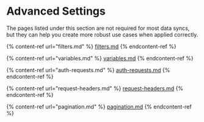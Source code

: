 # Advanced Settings

The pages listed under this section are not required for most data syncs, but they can help you create more robust use cases when applied correctly.

{% content-ref url="filters.md" %}
[filters.md](filters.md)
{% endcontent-ref %}

{% content-ref url="variables.md" %}
[variables.md](variables.md)
{% endcontent-ref %}

{% content-ref url="auth-requests.md" %}
[auth-requests.md](auth-requests.md)
{% endcontent-ref %}

{% content-ref url="request-headers.md" %}
[request-headers.md](request-headers.md)
{% endcontent-ref %}

{% content-ref url="pagination.md" %}
[pagination.md](pagination.md)
{% endcontent-ref %}
